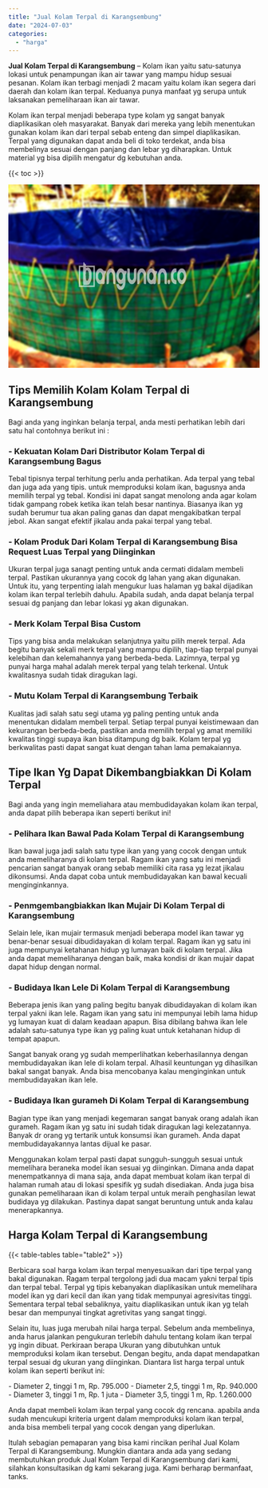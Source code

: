 ```yaml
---
title: "Jual Kolam Terpal di Karangsembung"
date: "2024-07-03"
categories: 
  - "harga"
---
```


**Jual Kolam Terpal di Karangsembung** – Kolam ikan yaitu satu-satunya lokasi untuk penampungan ikan air tawar yang mampu hidup sesuai pesanan. Kolam ikan terbagi menjadi 2 macam yaitu kolam ikan segera dari daerah dan kolam ikan terpal. Keduanya punya manfaat yg serupa untuk laksanakan pemeliharaan ikan air tawar.

Kolam ikan terpal menjadi beberapa type kolam yg sangat banyak diaplikasikan oleh masyarakat. Banyak dari mereka yang lebih menentukan gunakan kolam ikan dari terpal sebab enteng dan simpel diaplikasikan. Terpal yang digunakan dapat anda beli di toko terdekat, anda bisa membelinya sesuai dengan panjang dan lebar yg diharapkan. Untuk material yg bisa dipilih mengatur dg kebutuhan anda.

{{< toc >}}

![Jual Kolam Terpal di Karangsembung](/images/jual-kolam-terpal-58.png)

## Tips Memilih Kolam Kolam Terpal di Karangsembung

Bagi anda yang inginkan belanja terpal, anda mesti perhatikan lebih dari satu hal contohnya berikut ini :

### \- Kekuatan Kolam Dari Distributor Kolam Terpal di Karangsembung Bagus

Tebal tipisnya terpal terhitung perlu anda perhatikan. Ada terpal yang tebal dan juga ada yang tipis. untuk memproduksi kolam ikan, bagusnya anda memilih terpal yg tebal. Kondisi ini dapat sangat menolong anda agar kolam tidak gampang robek ketika ikan telah besar nantinya. Biasanya ikan yg sudah berumur tua akan paling ganas dan dapat mengakibatkan terpal jebol. Akan sangat efektif jikalau anda pakai terpal yang tebal.

### \- Kolam Produk Dari Kolam Terpal di Karangsembung Bisa Request Luas Terpal yang Diinginkan

Ukuran terpal juga sanagt penting untuk anda cermati didalam membeli terpal. Pastikan ukurannya yang cocok dg lahan yang akan digunakan. Untuk itu, yang terpenting ialah mengukur luas halaman yg bakal dijadikan kolam ikan terpal terlebih dahulu. Apabila sudah, anda dapat belanja terpal sesuai dg panjang dan lebar lokasi yg akan digunakan.

### \- Merk Kolam Terpal Bisa Custom

Tips yang bisa anda melakukan selanjutnya yaitu pilih merek terpal. Ada begitu banyak sekali merk terpal yang mampu dipilih, tiap-tiap terpal punyai kelebihan dan kelemahannya yang berbeda-beda. Lazimnya, terpal yg punyai harga mahal adalah merek terpal yang telah terkenal. Untuk kwalitasnya sudah tidak diragukan lagi.

### \- Mutu Kolam Terpal di Karangsembung Terbaik

Kualitas jadi salah satu segi utama yg paling penting untuk anda menentukan didalam membeli terpal. Setiap terpal punyai keistimewaan dan kekurangan berbeda-beda, pastikan anda memilih terpal yg amat memiliki kwalitas tinggi supaya ikan bisa ditampung dg baik. Kolam terpal yg berkwalitas pasti dapat sangat kuat dengan tahan lama pemakaiannya.

## Tipe Ikan Yg Dapat Dikembangbiakkan Di Kolam Terpal

Bagi anda yang ingin memeliahara atau membudidayakan kolam ikan terpal, anda dapat pilih beberapa ikan seperti berikut ini!

### \- Pelihara Ikan Bawal Pada Kolam Terpal di Karangsembung

Ikan bawal juga jadi salah satu type ikan yang yang cocok dengan untuk anda memeliharanya di kolam terpal. Ragam ikan yang satu ini menjadi pencarian sangat banyak orang sebab memiliki cita rasa yg lezat jikalau dikonsumsi. Anda dapat coba untuk membudidayakan kan bawal kecuali menginginkannya.

### \- Penmgembangbiakkan Ikan Mujair Di Kolam Terpal di Karangsembung

Selain lele, ikan mujair termasuk menjadi beberapa model ikan tawar yg benar-benar sesuai dibudidayakan di kolam terpal. Ragam ikan yg satu ini juga mempunyai ketahanan hidup yg lumayan baik di kolam terpal. Jika anda dapat memeliharanya dengan baik, maka kondisi dr ikan mujair dapat dapat hidup dengan normal.

### \- Budidaya Ikan Lele Di Kolam Terpal di Karangsembung

Beberapa jenis ikan yang paling begitu banyak dibudidayakan di kolam ikan terpal yakni ikan lele. Ragam ikan yang satu ini mempunyai lebih lama hidup yg lumayan kuat di dalam keadaan apapun. Bisa dibilang bahwa ikan lele adalah satu-satunya type ikan yg paling kuat untuk ketahanan hidup di tempat apapun.

Sangat banyak orang yg sudah memperlihatkan keberhasilannya dengan membudidayakan ikan lele di kolam terpal. Alhasil keuntungan yg dihasilkan bakal sangat banyak. Anda bisa mencobanya kalau menginginkan untuk membudidayakan ikan lele.

### \- Budidaya Ikan gurameh Di Kolam Terpal di Karangsembung

Bagian type ikan yang menjadi kegemaran sangat banyak orang adalah ikan gurameh. Ragam ikan yg satu ini sudah tidak diragukan lagi kelezatannya. Banyak dr orang yg tertarik untuk konsumsi ikan gurameh. Anda dapat membudidayakannya lantas dijual ke pasar.

Menggunakan kolam terpal pasti dapat sungguh-sungguh sesuai untuk memelihara beraneka model ikan sesuai yg diinginkan. Dimana anda dapat menempatkannya di mana saja, anda dapat membuat kolam ikan terpal di halaman rumah atau di lokasi spesifik yg sudah disediakan. Anda juga bisa gunakan pemeliharaan ikan di kolam terpal untuk meraih penghasilan lewat budidaya yg dilakukan. Pastinya dapat sangat beruntung untuk anda kalau menerapkannya.

## Harga Kolam Terpal di Karangsembung

{{< table-tables table="table2" >}}

Berbicara soal harga kolam ikan terpal menyesuaikan dari tipe terpal yang bakal digunakan. Ragam terpal tergolong jadi dua macam yakni terpal tipis dan terpal tebal. Terpal yg tipis kebanyakan diaplikasikan untuk memelihara model ikan yg dari kecil dan ikan yang tidak mempunyai agresivitas tinggi. Sementara terpal tebal sebaliknya, yaitu diaplikasikan untuk ikan yg telah besar dan mempunyai tingkat agretivitas yang sangat tinggi.

Selain itu, luas juga merubah nilai harga terpal. Sebelum anda membelinya, anda harus jalankan pengukuran terlebih dahulu tentang kolam ikan terpal yg ingin dibuat. Perkiraan berapa Ukuran yang dibutuhkan untuk memproduksi kolam ikan tersebut. Dengan begitu, anda dapat mendapatkan terpal sesuai dg ukuran yang diinginkan. Diantara list harga terpal untuk kolam ikan seperti berikut ini:

\- Diameter 2, tinggi 1 m, Rp. 795.000 - Diameter 2,5, tinggi 1 m, Rp. 940.000 - Diameter 3, tinggi 1 m, Rp. 1 juta - Diameter 3,5, tinggi 1 m, Rp. 1.260.000

Anda dapat membeli kolam ikan terpal yang cocok dg rencana. apabila anda sudah mencukupi kriteria urgent dalam memproduksi kolam ikan terpal, anda bisa membeli terpal yang cocok dengan yang diperlukan.

Itulah sebagian pemaparan yang bisa kami rincikan perihal Jual Kolam Terpal di Karangsembung. Mungkin diantara anda ada yang sedang membutuhkan produk Jual Kolam Terpal di Karangsembung dari kami, silahkan konsultasikan dg kami sekarang juga. Kami berharap bermanfaat, tanks.
